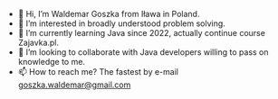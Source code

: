 - 👋 Hi, I’m Waldemar Goszka from Iława in Poland.
- 👀 I’m interested in broadly understood problem solving. 
- 🌱 I’m currently learning Java since 2022, actually continue course Zajavka.pl.
- 💞️ I’m looking to collaborate with Java developers willing to pass on knowledge to me.
- 📫 How to reach me? The fastest by e-mail goszka.waldemar@gmail.com
